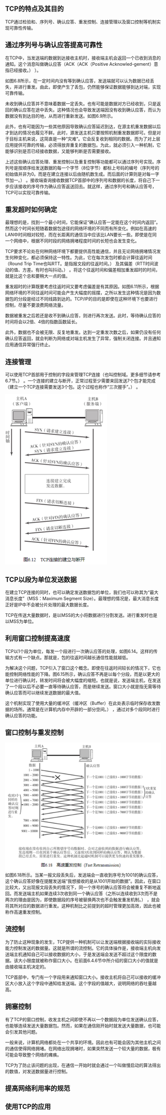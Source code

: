 ## TCP的特点及其目的

TCP通过检验和、序列号、确认应答、重发控制、连接管理以及窗口控制等机制实现可靠性传输。

## 通过序列号与确认应答提高可靠性

在TCP中，当发送端的数据到达接收主机时，接收端主机会返回一个已收到消息的通知。这个消息叫做确认应答（ACK（ACK（Positive Acknowled-gement）意指已经接收。） ）。

如图6.8所示，在一定时间内没有等到确认应答，发送端就可以认为数据已经丢失，并进行重发。由此，即使产生了丢包，仍然能够保证数据能够到达对端，实现可靠传输。

未收到确认应答并不意味着数据一定丢失。也有可能是数据对方已经收到，只是返回的确认应答在途中丢失。这种情况也会导致发送端因没有收到确认应答，而认为数据没有到达目的地，从而进行重新发送。如图6.9所示。

此外，也有可能因为一些其他原因导致确认应答延迟到达，在源主机重发数据以后才到达的情况也履见不鲜。此时，源发送主机只要按照机制重发数据即可。但是对于目标主机来说，这简直是一种“灾难”。它会反复收到相同的数据。而为了对上层应用提供可靠的传输，必须得放弃重复的数据包。为此，就必须引入一种机制，它能够识别是否已经接收数据，又能够判断是否需要接收。

上述这些确认应答处理、重发控制以及重复控制等功能都可以通过序列号实现。序列号是按顺序给发送数据的每一个字节（8位字节）都标上号码的编号（序列号的初始值并非为0。而是在建立连接以后由随机数生成。而后面的计算则是对每一字节加一。） 。接收端查询接收数据TCP首部中的序列号和数据的长度，将自己下一步应该接收的序号作为确认应答返送回去。就这样，通过序列号和确认应答号，TCP可以实现可靠传输。

## 重发超时如何确定

最理想的是，找到一个最小时间，它能保证“确认应答一定能在这个时间内返回”。然而这个时间长短随着数据包途径的网络环境的不同而有所变化。例如在高速的LAN中时间相对较短，而在长距离的通信当中应该比LAN要长一些。即使是在同一个网络中，根据不同时段的网络拥堵程度时间的长短也会发生变化。

TCP要求不论处在何种网络环境下都要提供高性能通信，并且无论网络拥堵情况发生何种变化，都必须保持这一特性。为此，它在每次发包时都会计算往返时间（Round Trip Time也叫RTT。是指报文段的往返时间。） 及其偏差（RTT时间波动的值、方差。有时也叫抖动。） 。将这个往返时间和偏差相加重发超时的时间，就是比这个总和要稍大一点的值。

重发超时的计算既要考虑往返时间又要考虑偏差是有其原因。如图6.11所示，根据网络环境的不同往返时间可能会产生大幅度的摇摆，之所以发生这种情况是因为数据包的分段是经过不同线路到达的。TCP/IP的目的是即使在这种环境下也要进行控制，尽量不要浪费网络流量。

数据被重发之后若还是收不到确认应答，则进行再次发送。此时，等待确认应答的时间将会以2倍、4倍的指数函数延长。

此外，数据也不会被无限、反复地重发。达到一定重发次数之后，如果仍没有任何确认应答返回，就会判断为网络或对端主机发生了异常，强制关闭连接。并且通知应用通信异常强行终止。

## 连接管理

可以使用TCP首部用于控制的字段来管理TCP连接（也叫控制域。更多细节请参考6.7节。） 。一个连接的建立与断开，正常过程至少需要来回发送7个包才能完成（建立一个TCP连接需要发送3个包。这个过程也称作“三次握手”。） 。

![](../markdown_import_image/import-2023-01-13-18-18-42.png)

## TCP以段为单位发送数据

在建立TCP连接的同时，也可以确定发送数据包的单位，我们也可以称其为“最大消息长度”（MSS：Maximum Segment Size）。最理想的情况是，最大消息长度正好是IP中不会被分片处理的最大数据长度。

TCP在传送大量数据时，是以MSS的大小将数据进行分割发送。进行重发时也是以MSS为单位。

## 利用窗口控制提高速度

TCP以1个段为单位，每发一个段进行一次确认应答的处理，如图6.14。这样的传输方式有一个缺点。那就是，包的往返时间越长通信性能就越低。

为解决这个问题，TCP引入了窗口这个概念。即使在往返时间较长的情况下，它也能控制网络性能的下降。图6.15所示，确认应答不再是以每个分段，而是以更大的单位进行确认时，转发时间将会被大幅度的缩短。也就是说，发送端主机，在发送了一个段以后不必要一直等待确认应答，而是继续发送。窗口大小就是指无需等待确认应答而可以继续发送数据的最大值。

这个机制实现了使用大量的缓冲区（缓冲区（Buffer）在此处表示临时保存收发数据的场所。通常是在计算机内存中开辟的一部分空间。） ，通过对多个段同时进行确认应答的功能。

## 窗口控制与重发控制
![](../markdown_import_image/import-2023-01-13-18-21-30.png)
如图6.18所示。当某一报文段丢失后，发送端会一直收到序号为1001的确认应答，这个确认应答好像在提醒发送端“我想接收的是从1001开始的数据”。因此，在窗口比较大，又出现报文段丢失的情况下，同一个序号的确认应答将会被重复不断地返回。而发送端主机如果连续3次收到同一个确认应答（之所以连续收到3次而不是两次的理由是因为，即使数据段的序号被替换两次也不会触发重发机制。） ，就会将其所对应的数据进行重发。这种机制比之前提到的超时管理更加高效，因此也被称作高速重发控制。

## 流控制

为了防止这种现象的发生，TCP提供一种机制可以让发送端根据接收端的实际接收能力控制发送的数据量。这就是所谓的流控制。它的具体操作是，接收端主机向发送端主机通知自己可以接收数据的大小，于是发送端会发送不超过这个限度的数据。该大小限度就被称作窗口大小。在前面6.4.6节中所介绍的窗口大小的值就是由接收端主机决定的。

TCP首部中，专门有一个字段用来通知窗口大小。接收主机将自己可以接收的缓冲区大小放入这个字段中通知给发送端。这个字段的值越大，说明网络的吞吐量越高。

## 拥塞控制

有了TCP的窗口控制，收发主机之间即使不再以一个数据段为单位发送确认应答，也能够连续发送大量数据包。然而，如果在通信刚开始时就发送大量数据，也可能会引发其他问题。

一般来说，计算机网络都处在一个共享的环境。因此也有可能会因为其他主机之间的通信使得网络拥堵。在网络出现拥堵时，如果突然发送一个较大量的数据，极有可能会导致整个网络的瘫痪。

TCP为了防止该问题的出现，在通信一开始时就会通过一个叫做慢启动的算法得出的数值，对发送数据量进行控制。

## 提高网络利用率的规范

## 使用TCP的应用